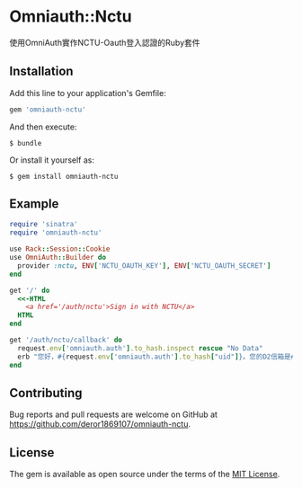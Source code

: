 # Omniauth::Nctu

使用OmniAuth實作NCTU-Oauth登入認證的Ruby套件

## Installation

Add this line to your application's Gemfile:

```ruby
gem 'omniauth-nctu'
```

And then execute:

    $ bundle

Or install it yourself as:

    $ gem install omniauth-nctu

## Example

```ruby
require 'sinatra'
require 'omniauth-nctu'

use Rack::Session::Cookie
use OmniAuth::Builder do
  provider :nctu, ENV['NCTU_OAUTH_KEY'], ENV['NCTU_OAUTH_SECRET']
end

get '/' do
  <<-HTML
    <a href='/auth/nctu'>Sign in with NCTU</a>
  HTML
end

get '/auth/nctu/callback' do
  request.env['omniauth.auth'].to_hash.inspect rescue "No Data"
  erb "您好，#{request.env['omniauth.auth'].to_hash["uid"]}。您的D2信箱是#{request.env['omniauth.auth'].to_hash["info"]["email"]}。"
end
```


## Contributing

Bug reports and pull requests are welcome on GitHub at https://github.com/deror1869107/omniauth-nctu.


## License

The gem is available as open source under the terms of the [MIT License](http://opensource.org/licenses/MIT).

